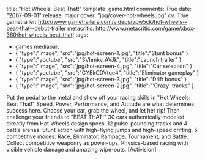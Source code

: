 title: "Hot Wheels: Beat That!"
template: game.html
comments: True
date: "2007-09-01"
release: major
cover: "jpg/cover-hot-wheels.jpg"
cv: True
gametrailer: http://www.gametrailers.com/videos/vpw5ck/hot-wheels--beat-that--debut-trailer
metacritic: http://www.metacritic.com/game/xbox-360/hot-wheels-beat-that!
tags:
- games
mediabar:
- { "type":"image", "src":"jpg/hot-screen-1.jpg", "title":"Stunt bonus" }
- { "type":"youtube", "src":"3Vhmkv_AVJk", "title":"Launch trailer" }
- { "type":"image", "src":"jpg/hot-screen-4.jpg", "title":"Car selection" }
- { "type":"youtube", "src":"CYEkCDVtqe4", "title":"Eliminator gameplay" }
- { "type":"image", "src":"jpg/hot-screen-3.jpg", "title":"Drift bonus" }
- { "type":"image", "src":"jpg/hot-screen-2.jpg", "title":"'Crazy' tracks" }

Put the pedal to the metal and show off your racing skills in "Hot Wheels: Beat That!" Speed, Power, Performance, and Attitude are what determines success here. Choose your car, grab the wheel, and let her rip! Then challenge your friends to "BEAT THAT!" 30 cars authentically modeled directly from Hot Wheels design specs. 12 pulse-pounding tracks and 4 battle arenas. Stunt action with high-flying jumps and high-speed drifting. 5 competitive modes: Race, Eliminator, Rampage, Tournament, and Battle. Collect competitive weaponry as power-ups. Physics-based racing with visible vehicle damage and amazing wipe-outs. [Activision] 
